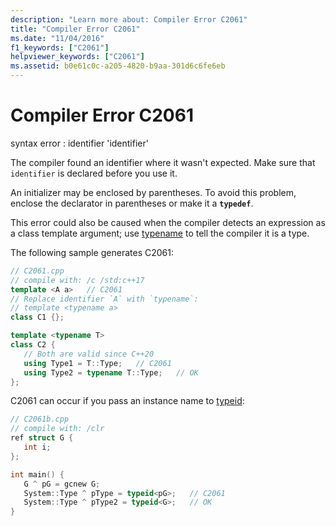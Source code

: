 ```yaml
---
description: "Learn more about: Compiler Error C2061"
title: "Compiler Error C2061"
ms.date: "11/04/2016"
f1_keywords: ["C2061"]
helpviewer_keywords: ["C2061"]
ms.assetid: b0e61c0c-a205-4820-b9aa-301d6c6fe6eb
---
```

# Compiler Error C2061

syntax error : identifier 'identifier'

The compiler found an identifier where it wasn't expected. Make sure that `identifier` is declared before you use it.

An initializer may be enclosed by parentheses. To avoid this problem, enclose the declarator in parentheses or make it a **`typedef`**.

This error could also be caused when the compiler detects an expression as a class template argument; use [typename](../../cpp/typename.md) to tell the compiler it is a type.

The following sample generates C2061:

```cpp
// C2061.cpp
// compile with: /c /std:c++17
template <A a>   // C2061
// Replace identifier `A` with `typename`:
// template <typename a>
class C1 {};

template <typename T>
class C2 {
   // Both are valid since C++20
   using Type1 = T::Type;   // C2061
   using Type2 = typename T::Type;   // OK
};
```

C2061 can occur if you pass an instance name to [typeid](../../extensions/typeid-cpp-component-extensions.md):

```cpp
// C2061b.cpp
// compile with: /clr
ref struct G {
   int i;
};

int main() {
   G ^ pG = gcnew G;
   System::Type ^ pType = typeid<pG>;   // C2061
   System::Type ^ pType2 = typeid<G>;   // OK
}
```
